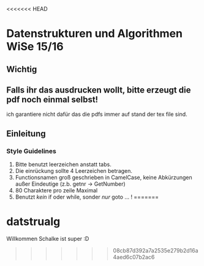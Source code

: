 <<<<<<< HEAD
# Datenstrukturen und Algorithmen WiSe 15/16
## Wichtig
## Falls ihr das ausdrucken wollt, bitte erzeugt die pdf noch einmal selbst!
ich garantiere nicht dafür das die pdfs immer auf stand der tex file sind.
## Einleitung

### Style Guidelines
 1. Bitte benutzt leerzeichen anstatt tabs. 
 2. Die einrückung sollte 4 Leerzeichen betragen.
 3. Functionsnamen groß geschrieben in CamelCase, keine Abkürzungen außer
 Eindeutige (z.b. getnr -> GetNumber) 
 4. 80 Charaktere pro zeile Maximal
 5. Benutzt *kein* if oder while, sonder *nur* goto ... !
=======
# datstrualg
Willkommen
Schalke ist super :D 
>>>>>>> 08cb87d392a7a2535e279b2d16a4aed6c07b2ac6
